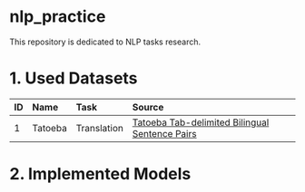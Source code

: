 # nlp_practice

This repository is dedicated to NLP tasks research.

# 1. Used Datasets 

|ID|Name|Task|Source|
|:-|:-|:-|:-|
|1|Tatoeba|Translation|[Tatoeba Tab-delimited Bilingual Sentence Pairs](https://www.manythings.org/anki/)|

# 2. Implemented Models



